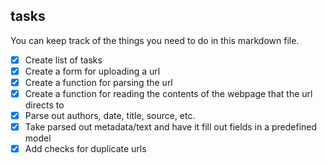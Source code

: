 
## tasks

You can keep track of the things you need to do in this markdown file.

- [x] Create list of tasks
- [x] Create a form for uploading a url
- [x] Create a function for parsing the url
- [x] Create a function for reading the contents of the webpage that the url directs to
- [x] Parse out authors, date, title, source, etc.
- [x] Take parsed out metadata/text and have it fill out fields in a predefined model
- [x] Add checks for duplicate urls
